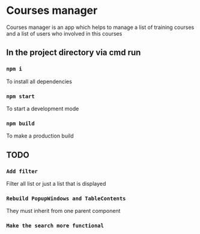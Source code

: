 # Courses manager

Courses manager is an app which helps to manage a list of training courses and a list of users who involved in this courses

## In the project directory via cmd run

### `npm i`

To install all dependencies

### `npm start`

To start a development mode

### `npm build`

To make a production build

## TODO

### `Add filter`
Filter all list or just a list that is displayed
### `Rebuild PopupWindows and TableContents` 
They must inherit from one parent component
### `Make the search more functional`


